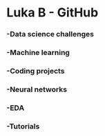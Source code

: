 # Luka B - GitHub
### -Data science challenges 
### -Machine learning 
### -Coding projects 
### -Neural networks 
### -EDA 
### -Tutorials 

